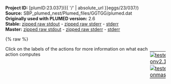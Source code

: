 **Project ID:** [plumID:23.037]({{ '/' | absolute_url }}eggs/23/037/)  
**Source:** SBP_plumed_nest/Plumed_files/GGTGG/plumed.dat  
**Originally used with PLUMED version:** 2.6  
**Stable:** [zipped raw stdout](plumed.dat.plumed.stdout.txt.zip) - [zipped raw stderr](plumed.dat.plumed.stderr.txt.zip) - [stderr](plumed.dat.plumed.stderr)  
**Master:** [zipped raw stdout](plumed.dat.plumed_master.stdout.txt.zip) - [zipped raw stderr](plumed.dat.plumed_master.stderr.txt.zip) - [stderr](plumed.dat.plumed_master.stderr)  

{% raw %}
<div style="width: 100%; float:left">
<div style="width: 90%; float:left" id="value_details_data/SBP_plumed_nest/Plumed_files/GGTGG/plumed.dat"> Click on the labels of the actions for more information on what each action computes </div>
<div style="width: 10%; float:left"><table><tr><td style="padding:1px"><a href="plumed.dat.plumed.stderr"><img src="https://img.shields.io/badge/v2.10-passing-green.svg" alt="tested onv2.10" /></a></td></tr><tr><td style="padding:1px"><a href="plumed.dat.plumed_master.stderr"><img src="https://img.shields.io/badge/master-passing-green.svg" alt="tested onmaster" /></a></td></tr></table></div></div>
<pre style="width=97%;">
<span style="color:blue" class="comment">#RESTART</span>
<br/><span class="plumedtooltip" style="color:green">MOLINFO<span class="right">This command is used to provide information on the molecules that are present in your system. <a href="https://www.plumed.org/doc-master/user-doc/html/_m_o_l_i_n_f_o.html" style="color:green">More details</a><i></i></span></span> <span class="plumedtooltip">MOLTYPE<span class="right"> what kind of molecule is contained in the pdb file - usually not needed since protein/RNA/DNA are compatible<i></i></span></span>=protein <span class="plumedtooltip">STRUCTURE<span class="right">a file in pdb format containing a reference structure<i></i></span></span>=GGTGG.pdb


<span style="display:none;" id="data/SBP_plumed_nest/Plumed_files/GGTGG/plumed.dat">The MOLINFO action with label <b></b> calculates something</span><b name="data/SBP_plumed_nest/Plumed_files/GGTGG/plumed.datace" onclick='showPath("data/SBP_plumed_nest/Plumed_files/GGTGG/plumed.dat","data/SBP_plumed_nest/Plumed_files/GGTGG/plumed.datace","data/SBP_plumed_nest/Plumed_files/GGTGG/plumed.datace","violet")'>ace</b><span style="display:none;" id="data/SBP_plumed_nest/Plumed_files/GGTGG/plumed.datace">The COM action with label <b>ace</b> calculates the following quantities:<table  align="center" frame="void" width="95%" cellpadding="5%"><tr><td width="5%"><b> Quantity </b>  </td><td width="5%"><b> Type </b>  </td><td><b> Description </b> </td></tr><tr><td width="5%">ace</td><td width="5%"><font color="violet">atoms</font></td><td>virtual atom calculated by COM action</td></tr></table></span>: <span class="plumedtooltip" style="color:green">COM<span class="right">Calculate the center of mass for a group of atoms. <a href="https://www.plumed.org/doc-master/user-doc/html/_c_o_m.html" style="color:green">More details</a><i></i></span></span> <span class="plumedtooltip">ATOMS<span class="right">the list of atoms which are involved the virtual atom's definition<i></i></span></span>=2257-2262
<b name="data/SBP_plumed_nest/Plumed_files/GGTGG/plumed.datG1" onclick='showPath("data/SBP_plumed_nest/Plumed_files/GGTGG/plumed.dat","data/SBP_plumed_nest/Plumed_files/GGTGG/plumed.datG1","data/SBP_plumed_nest/Plumed_files/GGTGG/plumed.datG1","violet")'>G1</b><span style="display:none;" id="data/SBP_plumed_nest/Plumed_files/GGTGG/plumed.datG1">The COM action with label <b>G1</b> calculates the following quantities:<table  align="center" frame="void" width="95%" cellpadding="5%"><tr><td width="5%"><b> Quantity </b>  </td><td width="5%"><b> Type </b>  </td><td><b> Description </b> </td></tr><tr><td width="5%">G1</td><td width="5%"><font color="violet">atoms</font></td><td>virtual atom calculated by COM action</td></tr></table></span>: <span class="plumedtooltip" style="color:green">COM<span class="right">Calculate the center of mass for a group of atoms. <a href="https://www.plumed.org/doc-master/user-doc/html/_c_o_m.html" style="color:green">More details</a><i></i></span></span> <span class="plumedtooltip">ATOMS<span class="right">the list of atoms which are involved the virtual atom's definition<i></i></span></span>=2263-2269
<b name="data/SBP_plumed_nest/Plumed_files/GGTGG/plumed.datG2" onclick='showPath("data/SBP_plumed_nest/Plumed_files/GGTGG/plumed.dat","data/SBP_plumed_nest/Plumed_files/GGTGG/plumed.datG2","data/SBP_plumed_nest/Plumed_files/GGTGG/plumed.datG2","violet")'>G2</b><span style="display:none;" id="data/SBP_plumed_nest/Plumed_files/GGTGG/plumed.datG2">The COM action with label <b>G2</b> calculates the following quantities:<table  align="center" frame="void" width="95%" cellpadding="5%"><tr><td width="5%"><b> Quantity </b>  </td><td width="5%"><b> Type </b>  </td><td><b> Description </b> </td></tr><tr><td width="5%">G2</td><td width="5%"><font color="violet">atoms</font></td><td>virtual atom calculated by COM action</td></tr></table></span>: <span class="plumedtooltip" style="color:green">COM<span class="right">Calculate the center of mass for a group of atoms. <a href="https://www.plumed.org/doc-master/user-doc/html/_c_o_m.html" style="color:green">More details</a><i></i></span></span> <span class="plumedtooltip">ATOMS<span class="right">the list of atoms which are involved the virtual atom's definition<i></i></span></span>=2270-2276
<b name="data/SBP_plumed_nest/Plumed_files/GGTGG/plumed.datAA" onclick='showPath("data/SBP_plumed_nest/Plumed_files/GGTGG/plumed.dat","data/SBP_plumed_nest/Plumed_files/GGTGG/plumed.datAA","data/SBP_plumed_nest/Plumed_files/GGTGG/plumed.datAA","violet")'>AA</b><span style="display:none;" id="data/SBP_plumed_nest/Plumed_files/GGTGG/plumed.datAA">The COM action with label <b>AA</b> calculates the following quantities:<table  align="center" frame="void" width="95%" cellpadding="5%"><tr><td width="5%"><b> Quantity </b>  </td><td width="5%"><b> Type </b>  </td><td><b> Description </b> </td></tr><tr><td width="5%">AA</td><td width="5%"><font color="violet">atoms</font></td><td>virtual atom calculated by COM action</td></tr></table></span>: <span class="plumedtooltip" style="color:green">COM<span class="right">Calculate the center of mass for a group of atoms. <a href="https://www.plumed.org/doc-master/user-doc/html/_c_o_m.html" style="color:green">More details</a><i></i></span></span> <span class="plumedtooltip">ATOMS<span class="right">the list of atoms which are involved the virtual atom's definition<i></i></span></span>=2281-2288
<b name="data/SBP_plumed_nest/Plumed_files/GGTGG/plumed.datG4" onclick='showPath("data/SBP_plumed_nest/Plumed_files/GGTGG/plumed.dat","data/SBP_plumed_nest/Plumed_files/GGTGG/plumed.datG4","data/SBP_plumed_nest/Plumed_files/GGTGG/plumed.datG4","violet")'>G4</b><span style="display:none;" id="data/SBP_plumed_nest/Plumed_files/GGTGG/plumed.datG4">The COM action with label <b>G4</b> calculates the following quantities:<table  align="center" frame="void" width="95%" cellpadding="5%"><tr><td width="5%"><b> Quantity </b>  </td><td width="5%"><b> Type </b>  </td><td><b> Description </b> </td></tr><tr><td width="5%">G4</td><td width="5%"><font color="violet">atoms</font></td><td>virtual atom calculated by COM action</td></tr></table></span>: <span class="plumedtooltip" style="color:green">COM<span class="right">Calculate the center of mass for a group of atoms. <a href="https://www.plumed.org/doc-master/user-doc/html/_c_o_m.html" style="color:green">More details</a><i></i></span></span> <span class="plumedtooltip">ATOMS<span class="right">the list of atoms which are involved the virtual atom's definition<i></i></span></span>=2291-2297
<b name="data/SBP_plumed_nest/Plumed_files/GGTGG/plumed.datG5" onclick='showPath("data/SBP_plumed_nest/Plumed_files/GGTGG/plumed.dat","data/SBP_plumed_nest/Plumed_files/GGTGG/plumed.datG5","data/SBP_plumed_nest/Plumed_files/GGTGG/plumed.datG5","violet")'>G5</b><span style="display:none;" id="data/SBP_plumed_nest/Plumed_files/GGTGG/plumed.datG5">The COM action with label <b>G5</b> calculates the following quantities:<table  align="center" frame="void" width="95%" cellpadding="5%"><tr><td width="5%"><b> Quantity </b>  </td><td width="5%"><b> Type </b>  </td><td><b> Description </b> </td></tr><tr><td width="5%">G5</td><td width="5%"><font color="violet">atoms</font></td><td>virtual atom calculated by COM action</td></tr></table></span>: <span class="plumedtooltip" style="color:green">COM<span class="right">Calculate the center of mass for a group of atoms. <a href="https://www.plumed.org/doc-master/user-doc/html/_c_o_m.html" style="color:green">More details</a><i></i></span></span> <span class="plumedtooltip">ATOMS<span class="right">the list of atoms which are involved the virtual atom's definition<i></i></span></span>=2298-2304
<b name="data/SBP_plumed_nest/Plumed_files/GGTGG/plumed.datnme" onclick='showPath("data/SBP_plumed_nest/Plumed_files/GGTGG/plumed.dat","data/SBP_plumed_nest/Plumed_files/GGTGG/plumed.datnme","data/SBP_plumed_nest/Plumed_files/GGTGG/plumed.datnme","violet")'>nme</b><span style="display:none;" id="data/SBP_plumed_nest/Plumed_files/GGTGG/plumed.datnme">The COM action with label <b>nme</b> calculates the following quantities:<table  align="center" frame="void" width="95%" cellpadding="5%"><tr><td width="5%"><b> Quantity </b>  </td><td width="5%"><b> Type </b>  </td><td><b> Description </b> </td></tr><tr><td width="5%">nme</td><td width="5%"><font color="violet">atoms</font></td><td>virtual atom calculated by COM action</td></tr></table></span>: <span class="plumedtooltip" style="color:green">COM<span class="right">Calculate the center of mass for a group of atoms. <a href="https://www.plumed.org/doc-master/user-doc/html/_c_o_m.html" style="color:green">More details</a><i></i></span></span> <span class="plumedtooltip">ATOMS<span class="right">the list of atoms which are involved the virtual atom's definition<i></i></span></span>=2305-2310

<b name="data/SBP_plumed_nest/Plumed_files/GGTGG/plumed.datsurf" onclick='showPath("data/SBP_plumed_nest/Plumed_files/GGTGG/plumed.dat","data/SBP_plumed_nest/Plumed_files/GGTGG/plumed.datsurf","data/SBP_plumed_nest/Plumed_files/GGTGG/plumed.datsurf","violet")'>surf</b><span style="display:none;" id="data/SBP_plumed_nest/Plumed_files/GGTGG/plumed.datsurf">The COM action with label <b>surf</b> calculates the following quantities:<table  align="center" frame="void" width="95%" cellpadding="5%"><tr><td width="5%"><b> Quantity </b>  </td><td width="5%"><b> Type </b>  </td><td><b> Description </b> </td></tr><tr><td width="5%">surf</td><td width="5%"><font color="violet">atoms</font></td><td>virtual atom calculated by COM action</td></tr></table></span>: <span class="plumedtooltip" style="color:green">COM<span class="right">Calculate the center of mass for a group of atoms. <a href="https://www.plumed.org/doc-master/user-doc/html/_c_o_m.html" style="color:green">More details</a><i></i></span></span> <span class="plumedtooltip">ATOMS<span class="right">the list of atoms which are involved the virtual atom's definition<i></i></span></span>=38,49,52,54,56,59,62,65,67,69,72,74,136,137,138,139,140,141,142,143,144,145,146,147,148,149,150,151,152,153,154,155,156,157,158,159,160,161,162,163,164,165,166,167,168,169,170,171,172,173,174,175,176,177,178,179,180,181,182,183,184,185,186,187,188,189,190,191,946


<b name="data/SBP_plumed_nest/Plumed_files/GGTGG/plumed.datdace" onclick='showPath("data/SBP_plumed_nest/Plumed_files/GGTGG/plumed.dat","data/SBP_plumed_nest/Plumed_files/GGTGG/plumed.datdace","data/SBP_plumed_nest/Plumed_files/GGTGG/plumed.datdace","black")'>dace</b><span style="display:none;" id="data/SBP_plumed_nest/Plumed_files/GGTGG/plumed.datdace">The DISTANCE action with label <b>dace</b> calculates the following quantities:<table  align="center" frame="void" width="95%" cellpadding="5%"><tr><td width="5%"><b> Quantity </b>  </td><td width="5%"><b> Type </b>  </td><td><b> Description </b> </td></tr><tr><td width="5%">dace.x</td><td width="5%"><font color="black">scalar</font></td><td>the x-component of the vector connecting the two atoms</td></tr><tr><td width="5%">dace.y</td><td width="5%"><font color="black">scalar</font></td><td>the y-component of the vector connecting the two atoms</td></tr><tr><td width="5%">dace.z</td><td width="5%"><font color="black">scalar</font></td><td>the z-component of the vector connecting the two atoms</td></tr></table></span>: <span class="plumedtooltip" style="color:green">DISTANCE<span class="right">Calculate the distance between a pair of atoms. <a href="https://www.plumed.org/doc-master/user-doc/html/_d_i_s_t_a_n_c_e.html" style="color:green">More details</a><i></i></span></span> <span class="plumedtooltip">ATOMS<span class="right">the pair of atom that we are calculating the distance between<i></i></span></span>=<b name="data/SBP_plumed_nest/Plumed_files/GGTGG/plumed.datsurf">surf</b>,<b name="data/SBP_plumed_nest/Plumed_files/GGTGG/plumed.datace">ace</b> <span class="plumedtooltip">COMPONENTS<span class="right"> calculate the x, y and z components of the distance separately and store them as label<i></i></span></span> <span class="plumedtooltip">NOPBC<span class="right"> ignore the periodic boundary conditions when calculating distances<i></i></span></span>
<b name="data/SBP_plumed_nest/Plumed_files/GGTGG/plumed.datdG1" onclick='showPath("data/SBP_plumed_nest/Plumed_files/GGTGG/plumed.dat","data/SBP_plumed_nest/Plumed_files/GGTGG/plumed.datdG1","data/SBP_plumed_nest/Plumed_files/GGTGG/plumed.datdG1","black")'>dG1</b><span style="display:none;" id="data/SBP_plumed_nest/Plumed_files/GGTGG/plumed.datdG1">The DISTANCE action with label <b>dG1</b> calculates the following quantities:<table  align="center" frame="void" width="95%" cellpadding="5%"><tr><td width="5%"><b> Quantity </b>  </td><td width="5%"><b> Type </b>  </td><td><b> Description </b> </td></tr><tr><td width="5%">dG1.x</td><td width="5%"><font color="black">scalar</font></td><td>the x-component of the vector connecting the two atoms</td></tr><tr><td width="5%">dG1.y</td><td width="5%"><font color="black">scalar</font></td><td>the y-component of the vector connecting the two atoms</td></tr><tr><td width="5%">dG1.z</td><td width="5%"><font color="black">scalar</font></td><td>the z-component of the vector connecting the two atoms</td></tr></table></span>:  <span class="plumedtooltip" style="color:green">DISTANCE<span class="right">Calculate the distance between a pair of atoms. <a href="https://www.plumed.org/doc-master/user-doc/html/_d_i_s_t_a_n_c_e.html" style="color:green">More details</a><i></i></span></span> <span class="plumedtooltip">ATOMS<span class="right">the pair of atom that we are calculating the distance between<i></i></span></span>=<b name="data/SBP_plumed_nest/Plumed_files/GGTGG/plumed.datsurf">surf</b>,<b name="data/SBP_plumed_nest/Plumed_files/GGTGG/plumed.datG1">G1</b> <span class="plumedtooltip">COMPONENTS<span class="right"> calculate the x, y and z components of the distance separately and store them as label<i></i></span></span> <span class="plumedtooltip">NOPBC<span class="right"> ignore the periodic boundary conditions when calculating distances<i></i></span></span>
<b name="data/SBP_plumed_nest/Plumed_files/GGTGG/plumed.datdG2" onclick='showPath("data/SBP_plumed_nest/Plumed_files/GGTGG/plumed.dat","data/SBP_plumed_nest/Plumed_files/GGTGG/plumed.datdG2","data/SBP_plumed_nest/Plumed_files/GGTGG/plumed.datdG2","black")'>dG2</b><span style="display:none;" id="data/SBP_plumed_nest/Plumed_files/GGTGG/plumed.datdG2">The DISTANCE action with label <b>dG2</b> calculates the following quantities:<table  align="center" frame="void" width="95%" cellpadding="5%"><tr><td width="5%"><b> Quantity </b>  </td><td width="5%"><b> Type </b>  </td><td><b> Description </b> </td></tr><tr><td width="5%">dG2.x</td><td width="5%"><font color="black">scalar</font></td><td>the x-component of the vector connecting the two atoms</td></tr><tr><td width="5%">dG2.y</td><td width="5%"><font color="black">scalar</font></td><td>the y-component of the vector connecting the two atoms</td></tr><tr><td width="5%">dG2.z</td><td width="5%"><font color="black">scalar</font></td><td>the z-component of the vector connecting the two atoms</td></tr></table></span>:  <span class="plumedtooltip" style="color:green">DISTANCE<span class="right">Calculate the distance between a pair of atoms. <a href="https://www.plumed.org/doc-master/user-doc/html/_d_i_s_t_a_n_c_e.html" style="color:green">More details</a><i></i></span></span> <span class="plumedtooltip">ATOMS<span class="right">the pair of atom that we are calculating the distance between<i></i></span></span>=<b name="data/SBP_plumed_nest/Plumed_files/GGTGG/plumed.datsurf">surf</b>,<b name="data/SBP_plumed_nest/Plumed_files/GGTGG/plumed.datG2">G2</b> <span class="plumedtooltip">COMPONENTS<span class="right"> calculate the x, y and z components of the distance separately and store them as label<i></i></span></span> <span class="plumedtooltip">NOPBC<span class="right"> ignore the periodic boundary conditions when calculating distances<i></i></span></span>
<b name="data/SBP_plumed_nest/Plumed_files/GGTGG/plumed.datdAA" onclick='showPath("data/SBP_plumed_nest/Plumed_files/GGTGG/plumed.dat","data/SBP_plumed_nest/Plumed_files/GGTGG/plumed.datdAA","data/SBP_plumed_nest/Plumed_files/GGTGG/plumed.datdAA","black")'>dAA</b><span style="display:none;" id="data/SBP_plumed_nest/Plumed_files/GGTGG/plumed.datdAA">The DISTANCE action with label <b>dAA</b> calculates the following quantities:<table  align="center" frame="void" width="95%" cellpadding="5%"><tr><td width="5%"><b> Quantity </b>  </td><td width="5%"><b> Type </b>  </td><td><b> Description </b> </td></tr><tr><td width="5%">dAA.x</td><td width="5%"><font color="black">scalar</font></td><td>the x-component of the vector connecting the two atoms</td></tr><tr><td width="5%">dAA.y</td><td width="5%"><font color="black">scalar</font></td><td>the y-component of the vector connecting the two atoms</td></tr><tr><td width="5%">dAA.z</td><td width="5%"><font color="black">scalar</font></td><td>the z-component of the vector connecting the two atoms</td></tr></table></span>:  <span class="plumedtooltip" style="color:green">DISTANCE<span class="right">Calculate the distance between a pair of atoms. <a href="https://www.plumed.org/doc-master/user-doc/html/_d_i_s_t_a_n_c_e.html" style="color:green">More details</a><i></i></span></span> <span class="plumedtooltip">ATOMS<span class="right">the pair of atom that we are calculating the distance between<i></i></span></span>=<b name="data/SBP_plumed_nest/Plumed_files/GGTGG/plumed.datsurf">surf</b>,<b name="data/SBP_plumed_nest/Plumed_files/GGTGG/plumed.datAA">AA</b> <span class="plumedtooltip">COMPONENTS<span class="right"> calculate the x, y and z components of the distance separately and store them as label<i></i></span></span> <span class="plumedtooltip">NOPBC<span class="right"> ignore the periodic boundary conditions when calculating distances<i></i></span></span>
<b name="data/SBP_plumed_nest/Plumed_files/GGTGG/plumed.datdG4" onclick='showPath("data/SBP_plumed_nest/Plumed_files/GGTGG/plumed.dat","data/SBP_plumed_nest/Plumed_files/GGTGG/plumed.datdG4","data/SBP_plumed_nest/Plumed_files/GGTGG/plumed.datdG4","black")'>dG4</b><span style="display:none;" id="data/SBP_plumed_nest/Plumed_files/GGTGG/plumed.datdG4">The DISTANCE action with label <b>dG4</b> calculates the following quantities:<table  align="center" frame="void" width="95%" cellpadding="5%"><tr><td width="5%"><b> Quantity </b>  </td><td width="5%"><b> Type </b>  </td><td><b> Description </b> </td></tr><tr><td width="5%">dG4.x</td><td width="5%"><font color="black">scalar</font></td><td>the x-component of the vector connecting the two atoms</td></tr><tr><td width="5%">dG4.y</td><td width="5%"><font color="black">scalar</font></td><td>the y-component of the vector connecting the two atoms</td></tr><tr><td width="5%">dG4.z</td><td width="5%"><font color="black">scalar</font></td><td>the z-component of the vector connecting the two atoms</td></tr></table></span>:  <span class="plumedtooltip" style="color:green">DISTANCE<span class="right">Calculate the distance between a pair of atoms. <a href="https://www.plumed.org/doc-master/user-doc/html/_d_i_s_t_a_n_c_e.html" style="color:green">More details</a><i></i></span></span> <span class="plumedtooltip">ATOMS<span class="right">the pair of atom that we are calculating the distance between<i></i></span></span>=<b name="data/SBP_plumed_nest/Plumed_files/GGTGG/plumed.datsurf">surf</b>,<b name="data/SBP_plumed_nest/Plumed_files/GGTGG/plumed.datG4">G4</b> <span class="plumedtooltip">COMPONENTS<span class="right"> calculate the x, y and z components of the distance separately and store them as label<i></i></span></span> <span class="plumedtooltip">NOPBC<span class="right"> ignore the periodic boundary conditions when calculating distances<i></i></span></span>
<b name="data/SBP_plumed_nest/Plumed_files/GGTGG/plumed.datdG5" onclick='showPath("data/SBP_plumed_nest/Plumed_files/GGTGG/plumed.dat","data/SBP_plumed_nest/Plumed_files/GGTGG/plumed.datdG5","data/SBP_plumed_nest/Plumed_files/GGTGG/plumed.datdG5","black")'>dG5</b><span style="display:none;" id="data/SBP_plumed_nest/Plumed_files/GGTGG/plumed.datdG5">The DISTANCE action with label <b>dG5</b> calculates the following quantities:<table  align="center" frame="void" width="95%" cellpadding="5%"><tr><td width="5%"><b> Quantity </b>  </td><td width="5%"><b> Type </b>  </td><td><b> Description </b> </td></tr><tr><td width="5%">dG5.x</td><td width="5%"><font color="black">scalar</font></td><td>the x-component of the vector connecting the two atoms</td></tr><tr><td width="5%">dG5.y</td><td width="5%"><font color="black">scalar</font></td><td>the y-component of the vector connecting the two atoms</td></tr><tr><td width="5%">dG5.z</td><td width="5%"><font color="black">scalar</font></td><td>the z-component of the vector connecting the two atoms</td></tr></table></span>:  <span class="plumedtooltip" style="color:green">DISTANCE<span class="right">Calculate the distance between a pair of atoms. <a href="https://www.plumed.org/doc-master/user-doc/html/_d_i_s_t_a_n_c_e.html" style="color:green">More details</a><i></i></span></span> <span class="plumedtooltip">ATOMS<span class="right">the pair of atom that we are calculating the distance between<i></i></span></span>=<b name="data/SBP_plumed_nest/Plumed_files/GGTGG/plumed.datsurf">surf</b>,<b name="data/SBP_plumed_nest/Plumed_files/GGTGG/plumed.datG5">G5</b> <span class="plumedtooltip">COMPONENTS<span class="right"> calculate the x, y and z components of the distance separately and store them as label<i></i></span></span> <span class="plumedtooltip">NOPBC<span class="right"> ignore the periodic boundary conditions when calculating distances<i></i></span></span>
<b name="data/SBP_plumed_nest/Plumed_files/GGTGG/plumed.datdnme" onclick='showPath("data/SBP_plumed_nest/Plumed_files/GGTGG/plumed.dat","data/SBP_plumed_nest/Plumed_files/GGTGG/plumed.datdnme","data/SBP_plumed_nest/Plumed_files/GGTGG/plumed.datdnme","black")'>dnme</b><span style="display:none;" id="data/SBP_plumed_nest/Plumed_files/GGTGG/plumed.datdnme">The DISTANCE action with label <b>dnme</b> calculates the following quantities:<table  align="center" frame="void" width="95%" cellpadding="5%"><tr><td width="5%"><b> Quantity </b>  </td><td width="5%"><b> Type </b>  </td><td><b> Description </b> </td></tr><tr><td width="5%">dnme.x</td><td width="5%"><font color="black">scalar</font></td><td>the x-component of the vector connecting the two atoms</td></tr><tr><td width="5%">dnme.y</td><td width="5%"><font color="black">scalar</font></td><td>the y-component of the vector connecting the two atoms</td></tr><tr><td width="5%">dnme.z</td><td width="5%"><font color="black">scalar</font></td><td>the z-component of the vector connecting the two atoms</td></tr></table></span>: <span class="plumedtooltip" style="color:green">DISTANCE<span class="right">Calculate the distance between a pair of atoms. <a href="https://www.plumed.org/doc-master/user-doc/html/_d_i_s_t_a_n_c_e.html" style="color:green">More details</a><i></i></span></span> <span class="plumedtooltip">ATOMS<span class="right">the pair of atom that we are calculating the distance between<i></i></span></span>=<b name="data/SBP_plumed_nest/Plumed_files/GGTGG/plumed.datsurf">surf</b>,<b name="data/SBP_plumed_nest/Plumed_files/GGTGG/plumed.datnme">nme</b> <span class="plumedtooltip">COMPONENTS<span class="right"> calculate the x, y and z components of the distance separately and store them as label<i></i></span></span> <span class="plumedtooltip">NOPBC<span class="right"> ignore the periodic boundary conditions when calculating distances<i></i></span></span>

<br/><span class="plumedtooltip" style="color:green">UPPER_WALLS<span class="right">Defines a wall for the value of one or more collective variables, <a href="https://www.plumed.org/doc-master/user-doc/html/_u_p_p_e_r__w_a_l_l_s.html" style="color:green">More details</a><i></i></span></span> <span class="plumedtooltip">ARG<span class="right">the arguments on which the bias is acting<i></i></span></span>=<b name="data/SBP_plumed_nest/Plumed_files/GGTGG/plumed.datdace">dace.z</b> <span class="plumedtooltip">AT<span class="right">the positions of the wall<i></i></span></span>=4.0 <span class="plumedtooltip">KAPPA<span class="right">the force constant for the wall<i></i></span></span>=1000000 <span class="plumedtooltip">LABEL<span class="right">a label for the action so that its output can be referenced in the input to other actions<i></i></span></span>=<b name="data/SBP_plumed_nest/Plumed_files/GGTGG/plumed.datuwall_dace" onclick='showPath("data/SBP_plumed_nest/Plumed_files/GGTGG/plumed.dat","data/SBP_plumed_nest/Plumed_files/GGTGG/plumed.datuwall_dace","data/SBP_plumed_nest/Plumed_files/GGTGG/plumed.datuwall_dace","black")'>uwall_dace</b><span style="display:none;" id="data/SBP_plumed_nest/Plumed_files/GGTGG/plumed.datuwall_dace">The UPPER_WALLS action with label <b>uwall_dace</b> calculates the following quantities:<table  align="center" frame="void" width="95%" cellpadding="5%"><tr><td width="5%"><b> Quantity </b>  </td><td width="5%"><b> Type </b>  </td><td><b> Description </b> </td></tr><tr><td width="5%">uwall_dace.bias</td><td width="5%"><font color="black">scalar</font></td><td>the instantaneous value of the bias potential</td></tr><tr><td width="5%">uwall_dace.force2</td><td width="5%"><font color="black">scalar</font></td><td>the instantaneous value of the squared force due to this bias potential</td></tr></table></span>
<span class="plumedtooltip" style="color:green">UPPER_WALLS<span class="right">Defines a wall for the value of one or more collective variables, <a href="https://www.plumed.org/doc-master/user-doc/html/_u_p_p_e_r__w_a_l_l_s.html" style="color:green">More details</a><i></i></span></span> <span class="plumedtooltip">ARG<span class="right">the arguments on which the bias is acting<i></i></span></span>=<b name="data/SBP_plumed_nest/Plumed_files/GGTGG/plumed.datdnme">dnme.z</b> <span class="plumedtooltip">AT<span class="right">the positions of the wall<i></i></span></span>=4.0 <span class="plumedtooltip">KAPPA<span class="right">the force constant for the wall<i></i></span></span>=1000000 <span class="plumedtooltip">LABEL<span class="right">a label for the action so that its output can be referenced in the input to other actions<i></i></span></span>=<b name="data/SBP_plumed_nest/Plumed_files/GGTGG/plumed.datuwall_dnme" onclick='showPath("data/SBP_plumed_nest/Plumed_files/GGTGG/plumed.dat","data/SBP_plumed_nest/Plumed_files/GGTGG/plumed.datuwall_dnme","data/SBP_plumed_nest/Plumed_files/GGTGG/plumed.datuwall_dnme","black")'>uwall_dnme</b><span style="display:none;" id="data/SBP_plumed_nest/Plumed_files/GGTGG/plumed.datuwall_dnme">The UPPER_WALLS action with label <b>uwall_dnme</b> calculates the following quantities:<table  align="center" frame="void" width="95%" cellpadding="5%"><tr><td width="5%"><b> Quantity </b>  </td><td width="5%"><b> Type </b>  </td><td><b> Description </b> </td></tr><tr><td width="5%">uwall_dnme.bias</td><td width="5%"><font color="black">scalar</font></td><td>the instantaneous value of the bias potential</td></tr><tr><td width="5%">uwall_dnme.force2</td><td width="5%"><font color="black">scalar</font></td><td>the instantaneous value of the squared force due to this bias potential</td></tr></table></span>
<span class="plumedtooltip" style="color:green">UPPER_WALLS<span class="right">Defines a wall for the value of one or more collective variables, <a href="https://www.plumed.org/doc-master/user-doc/html/_u_p_p_e_r__w_a_l_l_s.html" style="color:green">More details</a><i></i></span></span> <span class="plumedtooltip">ARG<span class="right">the arguments on which the bias is acting<i></i></span></span>=<b name="data/SBP_plumed_nest/Plumed_files/GGTGG/plumed.datdG1">dG1.z</b> <span class="plumedtooltip">AT<span class="right">the positions of the wall<i></i></span></span>=4.0 <span class="plumedtooltip">KAPPA<span class="right">the force constant for the wall<i></i></span></span>=1000000 <span class="plumedtooltip">LABEL<span class="right">a label for the action so that its output can be referenced in the input to other actions<i></i></span></span>=<b name="data/SBP_plumed_nest/Plumed_files/GGTGG/plumed.datuwall_dG1" onclick='showPath("data/SBP_plumed_nest/Plumed_files/GGTGG/plumed.dat","data/SBP_plumed_nest/Plumed_files/GGTGG/plumed.datuwall_dG1","data/SBP_plumed_nest/Plumed_files/GGTGG/plumed.datuwall_dG1","black")'>uwall_dG1</b><span style="display:none;" id="data/SBP_plumed_nest/Plumed_files/GGTGG/plumed.datuwall_dG1">The UPPER_WALLS action with label <b>uwall_dG1</b> calculates the following quantities:<table  align="center" frame="void" width="95%" cellpadding="5%"><tr><td width="5%"><b> Quantity </b>  </td><td width="5%"><b> Type </b>  </td><td><b> Description </b> </td></tr><tr><td width="5%">uwall_dG1.bias</td><td width="5%"><font color="black">scalar</font></td><td>the instantaneous value of the bias potential</td></tr><tr><td width="5%">uwall_dG1.force2</td><td width="5%"><font color="black">scalar</font></td><td>the instantaneous value of the squared force due to this bias potential</td></tr></table></span>
<span class="plumedtooltip" style="color:green">UPPER_WALLS<span class="right">Defines a wall for the value of one or more collective variables, <a href="https://www.plumed.org/doc-master/user-doc/html/_u_p_p_e_r__w_a_l_l_s.html" style="color:green">More details</a><i></i></span></span> <span class="plumedtooltip">ARG<span class="right">the arguments on which the bias is acting<i></i></span></span>=<b name="data/SBP_plumed_nest/Plumed_files/GGTGG/plumed.datdG2">dG2.z</b> <span class="plumedtooltip">AT<span class="right">the positions of the wall<i></i></span></span>=4.0 <span class="plumedtooltip">KAPPA<span class="right">the force constant for the wall<i></i></span></span>=1000000 <span class="plumedtooltip">LABEL<span class="right">a label for the action so that its output can be referenced in the input to other actions<i></i></span></span>=<b name="data/SBP_plumed_nest/Plumed_files/GGTGG/plumed.datuwall_dG2" onclick='showPath("data/SBP_plumed_nest/Plumed_files/GGTGG/plumed.dat","data/SBP_plumed_nest/Plumed_files/GGTGG/plumed.datuwall_dG2","data/SBP_plumed_nest/Plumed_files/GGTGG/plumed.datuwall_dG2","black")'>uwall_dG2</b><span style="display:none;" id="data/SBP_plumed_nest/Plumed_files/GGTGG/plumed.datuwall_dG2">The UPPER_WALLS action with label <b>uwall_dG2</b> calculates the following quantities:<table  align="center" frame="void" width="95%" cellpadding="5%"><tr><td width="5%"><b> Quantity </b>  </td><td width="5%"><b> Type </b>  </td><td><b> Description </b> </td></tr><tr><td width="5%">uwall_dG2.bias</td><td width="5%"><font color="black">scalar</font></td><td>the instantaneous value of the bias potential</td></tr><tr><td width="5%">uwall_dG2.force2</td><td width="5%"><font color="black">scalar</font></td><td>the instantaneous value of the squared force due to this bias potential</td></tr></table></span>
<span class="plumedtooltip" style="color:green">UPPER_WALLS<span class="right">Defines a wall for the value of one or more collective variables, <a href="https://www.plumed.org/doc-master/user-doc/html/_u_p_p_e_r__w_a_l_l_s.html" style="color:green">More details</a><i></i></span></span> <span class="plumedtooltip">ARG<span class="right">the arguments on which the bias is acting<i></i></span></span>=<b name="data/SBP_plumed_nest/Plumed_files/GGTGG/plumed.datdAA">dAA.z</b> <span class="plumedtooltip">AT<span class="right">the positions of the wall<i></i></span></span>=4.0 <span class="plumedtooltip">KAPPA<span class="right">the force constant for the wall<i></i></span></span>=1000000 <span class="plumedtooltip">LABEL<span class="right">a label for the action so that its output can be referenced in the input to other actions<i></i></span></span>=<b name="data/SBP_plumed_nest/Plumed_files/GGTGG/plumed.datuwall_dAA" onclick='showPath("data/SBP_plumed_nest/Plumed_files/GGTGG/plumed.dat","data/SBP_plumed_nest/Plumed_files/GGTGG/plumed.datuwall_dAA","data/SBP_plumed_nest/Plumed_files/GGTGG/plumed.datuwall_dAA","black")'>uwall_dAA</b><span style="display:none;" id="data/SBP_plumed_nest/Plumed_files/GGTGG/plumed.datuwall_dAA">The UPPER_WALLS action with label <b>uwall_dAA</b> calculates the following quantities:<table  align="center" frame="void" width="95%" cellpadding="5%"><tr><td width="5%"><b> Quantity </b>  </td><td width="5%"><b> Type </b>  </td><td><b> Description </b> </td></tr><tr><td width="5%">uwall_dAA.bias</td><td width="5%"><font color="black">scalar</font></td><td>the instantaneous value of the bias potential</td></tr><tr><td width="5%">uwall_dAA.force2</td><td width="5%"><font color="black">scalar</font></td><td>the instantaneous value of the squared force due to this bias potential</td></tr></table></span>
<span class="plumedtooltip" style="color:green">UPPER_WALLS<span class="right">Defines a wall for the value of one or more collective variables, <a href="https://www.plumed.org/doc-master/user-doc/html/_u_p_p_e_r__w_a_l_l_s.html" style="color:green">More details</a><i></i></span></span> <span class="plumedtooltip">ARG<span class="right">the arguments on which the bias is acting<i></i></span></span>=<b name="data/SBP_plumed_nest/Plumed_files/GGTGG/plumed.datdG4">dG4.z</b> <span class="plumedtooltip">AT<span class="right">the positions of the wall<i></i></span></span>=4.0 <span class="plumedtooltip">KAPPA<span class="right">the force constant for the wall<i></i></span></span>=1000000 <span class="plumedtooltip">LABEL<span class="right">a label for the action so that its output can be referenced in the input to other actions<i></i></span></span>=<b name="data/SBP_plumed_nest/Plumed_files/GGTGG/plumed.datuwall_dG4" onclick='showPath("data/SBP_plumed_nest/Plumed_files/GGTGG/plumed.dat","data/SBP_plumed_nest/Plumed_files/GGTGG/plumed.datuwall_dG4","data/SBP_plumed_nest/Plumed_files/GGTGG/plumed.datuwall_dG4","black")'>uwall_dG4</b><span style="display:none;" id="data/SBP_plumed_nest/Plumed_files/GGTGG/plumed.datuwall_dG4">The UPPER_WALLS action with label <b>uwall_dG4</b> calculates the following quantities:<table  align="center" frame="void" width="95%" cellpadding="5%"><tr><td width="5%"><b> Quantity </b>  </td><td width="5%"><b> Type </b>  </td><td><b> Description </b> </td></tr><tr><td width="5%">uwall_dG4.bias</td><td width="5%"><font color="black">scalar</font></td><td>the instantaneous value of the bias potential</td></tr><tr><td width="5%">uwall_dG4.force2</td><td width="5%"><font color="black">scalar</font></td><td>the instantaneous value of the squared force due to this bias potential</td></tr></table></span>
<span class="plumedtooltip" style="color:green">UPPER_WALLS<span class="right">Defines a wall for the value of one or more collective variables, <a href="https://www.plumed.org/doc-master/user-doc/html/_u_p_p_e_r__w_a_l_l_s.html" style="color:green">More details</a><i></i></span></span> <span class="plumedtooltip">ARG<span class="right">the arguments on which the bias is acting<i></i></span></span>=<b name="data/SBP_plumed_nest/Plumed_files/GGTGG/plumed.datdG5">dG5.z</b> <span class="plumedtooltip">AT<span class="right">the positions of the wall<i></i></span></span>=4.0 <span class="plumedtooltip">KAPPA<span class="right">the force constant for the wall<i></i></span></span>=1000000 <span class="plumedtooltip">LABEL<span class="right">a label for the action so that its output can be referenced in the input to other actions<i></i></span></span>=<b name="data/SBP_plumed_nest/Plumed_files/GGTGG/plumed.datuwall_dG5" onclick='showPath("data/SBP_plumed_nest/Plumed_files/GGTGG/plumed.dat","data/SBP_plumed_nest/Plumed_files/GGTGG/plumed.datuwall_dG5","data/SBP_plumed_nest/Plumed_files/GGTGG/plumed.datuwall_dG5","black")'>uwall_dG5</b><span style="display:none;" id="data/SBP_plumed_nest/Plumed_files/GGTGG/plumed.datuwall_dG5">The UPPER_WALLS action with label <b>uwall_dG5</b> calculates the following quantities:<table  align="center" frame="void" width="95%" cellpadding="5%"><tr><td width="5%"><b> Quantity </b>  </td><td width="5%"><b> Type </b>  </td><td><b> Description </b> </td></tr><tr><td width="5%">uwall_dG5.bias</td><td width="5%"><font color="black">scalar</font></td><td>the instantaneous value of the bias potential</td></tr><tr><td width="5%">uwall_dG5.force2</td><td width="5%"><font color="black">scalar</font></td><td>the instantaneous value of the squared force due to this bias potential</td></tr></table></span>

<br/><span class="plumedtooltip" style="color:green">PBMETAD<span class="right">Used to performed Parallel Bias metadynamics. <a href="https://www.plumed.org/doc-master/user-doc/html/_p_b_m_e_t_a_d.html" style="color:green">More details</a><i></i></span></span> ...
<span class="plumedtooltip">WALKERS_MPI<span class="right"> Switch on MPI version of multiple walkers - not compatible with WALKERS_* options other than WALKERS_DIR<i></i></span></span>
<span class="plumedtooltip">ARG<span class="right">the labels of the scalars on which the bias will act<i></i></span></span>=<b name="data/SBP_plumed_nest/Plumed_files/GGTGG/plumed.datdace">dace.z</b>,<b name="data/SBP_plumed_nest/Plumed_files/GGTGG/plumed.datdnme">dnme.z</b>,<b name="data/SBP_plumed_nest/Plumed_files/GGTGG/plumed.datdG1">dG1.z</b>,<b name="data/SBP_plumed_nest/Plumed_files/GGTGG/plumed.datdG2">dG2.z</b>,<b name="data/SBP_plumed_nest/Plumed_files/GGTGG/plumed.datdAA">dAA.z</b>,<b name="data/SBP_plumed_nest/Plumed_files/GGTGG/plumed.datdG4">dG4.z</b>,<b name="data/SBP_plumed_nest/Plumed_files/GGTGG/plumed.datdG5">dG5.z</b>
<span class="plumedtooltip">SIGMA<span class="right">the widths of the Gaussian hills<i></i></span></span>=200.0
<span class="plumedtooltip">ADAPTIVE<span class="right">use a geometric (=GEOM) or diffusion (=DIFF) based hills width scheme<i></i></span></span>=DIFF
<span class="plumedtooltip">SIGMA_MIN<span class="right">the lower bounds for the sigmas (in CV units) when using adaptive hills<i></i></span></span>=0.01,0.01,0.01,0.01,0.01,0.01,0.01
<span class="plumedtooltip">SIGMA_MAX<span class="right">the upper bounds for the sigmas (in CV units) when using adaptive hills<i></i></span></span>=1.0,1.0,1.0,1.0,1.0,1.0,1.0
<span class="plumedtooltip">HEIGHT<span class="right">the height of the Gaussian hills, one for all biases<i></i></span></span>=1.2 <span style="color:blue" class="comment">#kJ/mol</span>
<span class="plumedtooltip">PACE<span class="right">the frequency for hill addition, one for all biases<i></i></span></span>=500
<span class="plumedtooltip">BIASFACTOR<span class="right">use well tempered metadynamics with this bias factor, one for all biases<i></i></span></span>=20  <span style="color:blue" class="comment"># Sqrt[cv]*8</span>
<span class="plumedtooltip">TEMP<span class="right">the system temperature - this is only needed if you are doing well-tempered metadynamics<i></i></span></span>=298.0
<span class="plumedtooltip">LABEL<span class="right">a label for the action so that its output can be referenced in the input to other actions<i></i></span></span>=<b name="data/SBP_plumed_nest/Plumed_files/GGTGG/plumed.datPBMETAD" onclick='showPath("data/SBP_plumed_nest/Plumed_files/GGTGG/plumed.dat","data/SBP_plumed_nest/Plumed_files/GGTGG/plumed.datPBMETAD","data/SBP_plumed_nest/Plumed_files/GGTGG/plumed.datPBMETAD","black")'>PBMETAD</b><span style="display:none;" id="data/SBP_plumed_nest/Plumed_files/GGTGG/plumed.datPBMETAD">The PBMETAD action with label <b>PBMETAD</b> calculates the following quantities:<table  align="center" frame="void" width="95%" cellpadding="5%"><tr><td width="5%"><b> Quantity </b>  </td><td width="5%"><b> Type </b>  </td><td><b> Description </b> </td></tr><tr><td width="5%">PBMETAD.bias</td><td width="5%"><font color="black">scalar</font></td><td>the instantaneous value of the bias potential</td></tr></table></span>
<span class="plumedtooltip">GRID_MIN<span class="right">the lower bounds for the grid<i></i></span></span>=-0.5,-0.5,-0.5,-0.5,-0.5,-0.5,-0.5
<span class="plumedtooltip">GRID_MAX<span class="right">the upper bounds for the grid<i></i></span></span>=5.0,5.0,5.0,5.0,5.0,5.0,5.0
<span class="plumedtooltip">FILE<span class="right">files in which the lists of added hills are stored, default names are assigned using arguments if FILE is not found<i></i></span></span>=<b name="data/SBP_plumed_nest/Plumed_files/GGTGG/plumed.dat">../HILLS.ace</b>,<b name="data/SBP_plumed_nest/Plumed_files/GGTGG/plumed.dat">../HILLS.dnme</b>,<b name="data/SBP_plumed_nest/Plumed_files/GGTGG/plumed.dat">../HILLS.dG1</b>,<b name="data/SBP_plumed_nest/Plumed_files/GGTGG/plumed.dat">../HILLS.dG2</b>,<b name="data/SBP_plumed_nest/Plumed_files/GGTGG/plumed.dat">../HILLS.dAA</b>,<b name="data/SBP_plumed_nest/Plumed_files/GGTGG/plumed.dat">../HILLS.dG4</b>,<b name="data/SBP_plumed_nest/Plumed_files/GGTGG/plumed.dat">../HILLS.dG5</b>
... PBMETAD
<br/><span class="plumedtooltip" style="color:green">PRINT<span class="right">Print quantities to a file. <a href="https://www.plumed.org/doc-master/user-doc/html/_p_r_i_n_t.html" style="color:green">More details</a><i></i></span></span> <span class="plumedtooltip">ARG<span class="right">the labels of the values that you would like to print to the file<i></i></span></span>=<b name="data/SBP_plumed_nest/Plumed_files/GGTGG/plumed.datdace">dace.z</b>,<b name="data/SBP_plumed_nest/Plumed_files/GGTGG/plumed.datdnme">dnme.z</b>,<b name="data/SBP_plumed_nest/Plumed_files/GGTGG/plumed.datdG1">dG1.z</b>,<b name="data/SBP_plumed_nest/Plumed_files/GGTGG/plumed.datdG2">dG2.z</b>,<b name="data/SBP_plumed_nest/Plumed_files/GGTGG/plumed.datdAA">dAA.z</b>,<b name="data/SBP_plumed_nest/Plumed_files/GGTGG/plumed.datdG4">dG4.z</b>,<b name="data/SBP_plumed_nest/Plumed_files/GGTGG/plumed.datdG5">dG5.z</b>,<b name="data/SBP_plumed_nest/Plumed_files/GGTGG/plumed.datPBMETAD">PBMETAD.bias</b> <span class="plumedtooltip">STRIDE<span class="right"> the frequency with which the quantities of interest should be output<i></i></span></span>=500 <span class="plumedtooltip">FILE<span class="right">the name of the file on which to output these quantities<i></i></span></span>=COLVAR
</pre>
{% endraw %}
